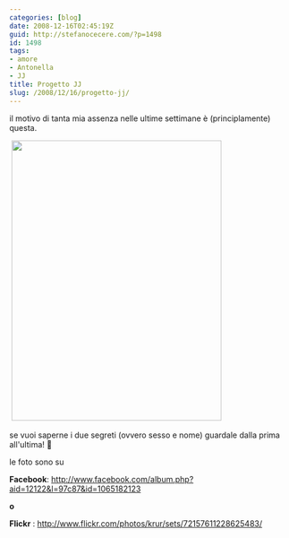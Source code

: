 ```yaml
---
categories: [blog]
date: 2008-12-16T02:45:19Z
guid: http://stefanocecere.com/?p=1498
id: 1498
tags:
- amore
- Antonella
- JJ
title: Progetto JJ
slug: /2008/12/16/progetto-jj/
---
```


il motivo di tanta mia assenza nelle ultime settimane è (principlamente) questa.

 <img src="http://stefanocecere.com/wp-content/uploads/sites/3/2008/12/jj.jpg" alt="" title="JJ" width="375" height="500" class="aligncenter size-full wp-image-1499" srcset="http://stefanocecere.com/wp-content/uploads/sites/3/2008/12/jj.jpg 375w, http://stefanocecere.com/wp-content/uploads/sites/3/2008/12/jj-225x300.jpg 225w" sizes="(max-width: 375px) 100vw, 375px" />

se vuoi saperne i due segreti (ovvero sesso e nome) guardale dalla prima all'ultima! 🙂

le foto sono su

**Facebook**: <http://www.facebook.com/album.php?aid=12122&l=97c87&id=1065182123>

**o**

**Flickr** : <http://www.flickr.com/photos/krur/sets/72157611228625483/>